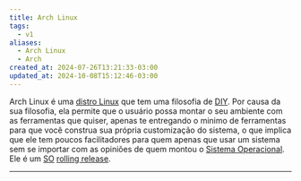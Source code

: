 ```yaml
---
title: Arch Linux
tags:
  - v1
aliases:
  - Arch Linux
  - Arch
created_at: 2024-07-26T13:21:33-03:00
updated_at: 2024-10-08T15:12:46-03:00
---
```


Arch Linux é uma [distro Linux](../../06/30/Distro_Linux.md) que tem uma filosofia de [DIY](../../../../atomos/2024/07/08/DIY.md). Por causa da sua filosofia, ela permite que o usuário possa montar o seu ambiente com as ferramentas que quiser, apenas te entregando o minimo de ferramentas para que você construa sua própria customização do sistema, o que implica que ele tem poucos facilitadores para quem apenas que usar um sistema sem se importar com as opiniões de quem montou o [Sistema Operacional](Sistema_Operacional.md). Ele é um [SO](Sistema_Operacional.md) [rolling release](../../../../atomos/2024/07/07/Rolling_Release.md).

---